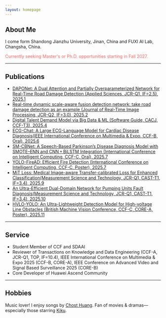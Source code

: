 ```yaml
---
layout: homepage
---
```


## About Me 

I come form Shandong Jianzhu University, Jinan, China and FUXI AI Lab, Changsha, China.

<span style="color:#FF6666">Currently seeking Master's or Ph.D. opportunities starting in Fall 2027.</span>  

---

## Publications  

- [DAPONet: A Dual Attention and Partially Overparameterized Network for Real-Time Road Damage Detection (Applied Sciences, JCR-Q1, IF=2.5), 2025.1](https://www.mdpi.com/2076-3417/15/3/1470)
- [Real-time dynamic scale-aware fusion detection network: take road damage detection as an example (Journal of Real-Time Image Processing, JCR-Q2, IF=3.0), 2025.2](https://link.springer.com/article/10.1007/s11554-025-01634-w)  
- [Digital Talent Demand Model via Big Data & ML (Software Guide, CACJ, CCF-T3), 2025.4](https://www.rjdk.org.cn/zh/article/doi/10.11907/rjdk.241973/)  
- [ECG-Chat: A Large ECG-Language Model for Cardiac Disease Diagnosis(IEEE International Conference on Multimedia & Expo, CCF-B, Oral), 2025.6](https://arxiv.org/abs/2408.08849v1)
- [SM-CBNet: A Speech-Based Parkinson’s Disease Diagnosis Model with SMOTE–ENN and CNN + BiLSTM Integration (International Conference on Intelligent Computing, CCF-C, Oral), 2025.7](https://link.springer.com/chapter/10.1007/978-981-95-0030-7_4)
- [YOLO-FireAD: Efficient Fire Detection (International Conference on Intelligent Computing, CCF-C, Poster), 2025.7](http://poster-openaccess.com)
- [MiT Loss: Medical Image-aware Transfer-calibrated Loss for Enhanced Classification(Measurement Science and Technology, JCR-Q1, CAST-T1, IF=3.4), 2025.9](https://iopscience.iop.org/article/10.1088/1361-6501/ae08d8)
- [An Ultra-Efficient Dual-Domain Network for Pumping Units Fault Diagnosis(Measurement Science and Technology, JCR-Q1, CAST-T1, IF=3.4), 2025.10](https://iopscience.iop.org/article/10.1088/1361-6501/ae08d8)
- [HVLO-YOLO: An Ultra-Lightweight Detection Model for High-voltage Line Obstacles (British Machine Vision Conference, CCF-C, CORE-A, Poster), 2025.11](https://openreview.net/forum?id=2FnI6Pmx4J#discussion)




---

## Service 

- Student Member of CCF and SDAAI
- Reviewer of Transactions on Knowledge and Data Engineering (CCF-A, JCR-Q1, TOP, IF=10.4), IEEE International Conference on Multimedia & Expo 2025 (CCF-B, CORE-A), IEEE Conference on Advanced Video and Signal Based Surveillance 2025 (CORE-B)
- Core Developer of Huawei Ascend Community

---

## Hobbies

Music lover! I enjoy songs by [Chost Huang](https://m.weibo.cn/u/5043186742). Fan of movies & dramas—especially those starring [Kiku](https://m.weibo.cn/u/3669102477).
